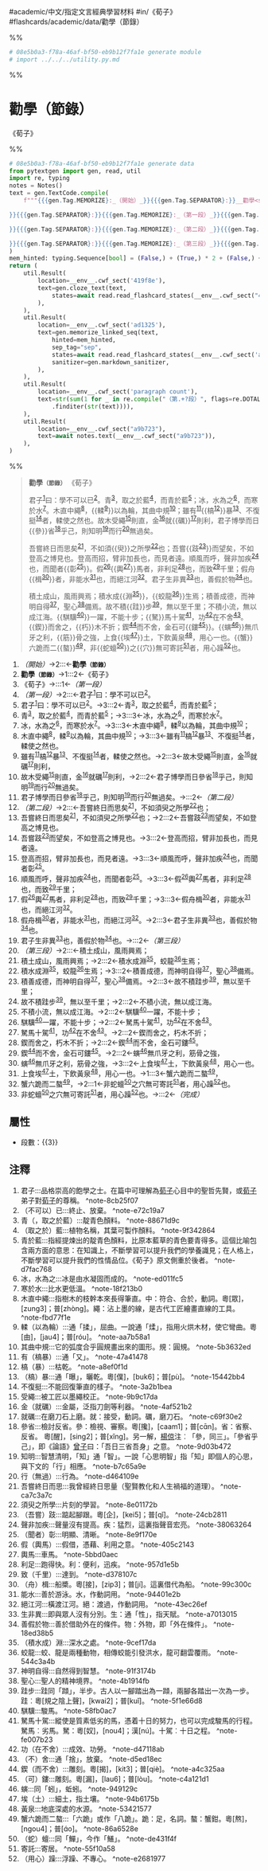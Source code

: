 #academic/中文/指定文言經典學習材料 #in/《荀子》 #flashcards/academic/data/勸學（節錄）

%%
```Python
# 08e5b0a3-f78a-46af-bf50-eb9b12f7fa1e generate module
# import ../../../utility.py.md
```
%%

# 勸學（節錄）
《荀子》

%%
```Python
# 08e5b0a3-f78a-46af-bf50-eb9b12f7fa1e generate data
from pytextgen import gen, read, util
import re, typing
notes = Notes()
text = gen.TextCode.compile(
	f"""{{{gen.Tag.MEMORIZE}:_（開始）_}}{{{gen.Tag.SEPARATOR}:}}__勸學<small>（節錄）</small>__{{{gen.Tag.TEXT}: }}{{{gen.Tag.SEPARATOR}:}}《荀子》{{{gen.Tag.TEXT}:

}}{{{gen.Tag.SEPARATOR}:}}{{{gen.Tag.MEMORIZE}:_（第一段）_}}{{{gen.Tag.SEPARATOR}:}}君子{notes.embed("君子", "品格崇高的飽學之士。在篇中可理解為<u>荀子</u>心目中的聖哲先賢，或<u>荀子</u>弟子對<u>荀子</u>的尊稱。")}曰：學不可以已{notes.embed("（不可以）已", "終止、放棄。")}。{{{gen.Tag.SEPARATOR}:}}青{notes.embed("青（，取之於藍）", "靛青色顏料。")}，取之於藍{notes.embed("（取之於）藍", "植物名稱，其葉可製作顏料。")}，而青於藍{notes.embed("青於藍", "指經提煉出的靛青色顏料，比原本藍草的青色要青得多。這個比喻包含兩方面的意思：在知識上，不斷學習可以提升我們的學養識見；在人格上，不斷學習可以提升我們的性情品位。《荀子》原文側重於後者。")}；{{{gen.Tag.SEPARATOR}:}}冰，水為之{notes.embed("冰，水為之", "冰是由水凝固而成的。")}，而寒於水{notes.embed("寒於水", "比水更低溫。")}。{{{gen.Tag.SEPARATOR}:}}木直中繩{notes.embed("木直中繩", "指樹木的枝幹本來長得筆直。中：符合、合於，動詞。粵[眾]，[zung3]；普[zhònɡ]。繩：沾上墨的線，是古代工匠繪畫直線的工具。")}，{hard(f"輮{notes.embed('輮（以為輪）', '通「揉」，屈曲。一說通「煣」，指用火烘木材，使它彎曲。粵[由]，[jau4]；普[róu]。')}")}以為輪，其曲中規{notes.embed("其曲中規", "它的弧度合乎圓規畫出來的圖形。規：圓規。")}；{{{gen.Tag.SEPARATOR}:}}雖有{notes.embed("有（槁暴）", "通「又」。")}{hard(f"槁{notes.embed('槁（暴）', '枯乾。')}")}暴{notes.embed("（槁）暴", "通「曝」，曬乾。粵[僕]，[buk6]；普[pù]。")}、不復挺{notes.embed("不復挺", "不能回復筆直的樣子。")}者，輮使之然也。{{{gen.Tag.SEPARATOR}:}}故木受繩{notes.embed("受繩", "被工匠以墨繩校正。")}則直，金{notes.embed("金（就礪）", "金屬，泛指刀劍等利器。")}就{hard("礪")}{notes.embed("就礪", "在磨刀石上磨。就：接受，動詞。礪，磨刀石。")}則利，{{{gen.Tag.SEPARATOR}:}}君子博學而日{hard("參")}省{notes.embed("參省", "檢討反省。參：檢視、審察。粵[攙]，[caam1]；普[cɑ̄n]。省：省察、反省。 粵[醒]，[sing2]；普[xǐnɡ]。另一解，<u>楊倞</u>注︰「參，同三」。「參省乎己」，即《論語》<u>曾子</u>曰：「吾日三省吾身」之意。")}乎己，則知明{notes.embed("知明", "智慧清明，「知」通「智」。一說「心思明智」指「知」即個人的心思，與下文的「行」相應。")}而行{notes.embed("行（無過）", "行為。")}無過矣。{{{gen.Tag.TEXT}:

}}{{{gen.Tag.SEPARATOR}:}}{{{gen.Tag.MEMORIZE}:_（第二段）_}}{{{gen.Tag.SEPARATOR}:}}吾嘗終日而思矣{notes.embed("吾嘗終日而思", "我曾經終日思量（聖賢教化和人生禍福的道理）。")}，不如須{hard("臾")}之所學{notes.embed("須臾之所學", "片刻的學習。")}也；{{{gen.Tag.SEPARATOR}:}}吾嘗{hard(f"跂{notes.embed('（吾嘗）跂', '踮起腳跟。粵[企]，[kei5]；普[qǐ]。')}")}而望矣，不如登高之博見也。{{{gen.Tag.SEPARATOR}:}}登高而招，臂非加長也，而見者遠。{{{gen.Tag.SEPARATOR}:}}順風而呼，聲非加疾{notes.embed("聲非加疾", "聲量沒有提高。疾：猛烈，這裏指聲音宏亮。")}也，而聞者{hard(f"彰{notes.embed('（聞者）彰', '明顯、清晰。')}")}。{{{gen.Tag.SEPARATOR}:}}假{notes.embed("假（輿馬）", "假借，憑藉、利用之意。")}{hard(f"輿{notes.embed('輿馬', '車馬。')}")}馬者，非利足{notes.embed("利足", "跑得快。利：便利，迅疾。")}也，而致{notes.embed("致（千里）", "達到。")}千里；{{{gen.Tag.SEPARATOR}:}}假舟{hard(f"楫{notes.embed('（舟）楫', '船槳。粵[接]，[zip3]；普[jí]。這裏借代為船。')}")}者，非能水{notes.embed("能水", "善於游泳。水，作動詞用。")}也，而絕江河{notes.embed("絕江河", "橫渡江河。絕：渡過，作動詞用。")}。{{{gen.Tag.SEPARATOR}:}}君子生非異{notes.embed("生非異", "即與眾人沒有分別。生：通「性」，指天賦。")}也，善假於物{notes.embed("善假於物", "善於借助外在的條件。物：外物，即「外在條件」。")}也。{{{gen.Tag.TEXT}:

}}{{{gen.Tag.SEPARATOR}:}}{{{gen.Tag.MEMORIZE}:_（第三段）_}}{{{gen.Tag.SEPARATOR}:}}積土成山，風雨興焉；{{{gen.Tag.SEPARATOR}:}}積水成{hard(f"淵{notes.embed('（積水成）淵', '深水之處。')}")}，{hard(f"蛟龍{notes.embed('蛟龍', '蛟、龍是兩種動物，相傳蛟能引發洪水，龍可翻雲覆雨。')}")}生焉；{{{gen.Tag.SEPARATOR}:}}積善成德，而神明自得{notes.embed("神明自得", "自然得到智慧。")}，聖心{notes.embed("聖心", "聖人的精神境界。")}備焉。{{{gen.Tag.SEPARATOR}:}}故不積{hard("跬")}步{notes.embed("跬步", "跬同「蹞」，半步。古人以一腳踏出為一蹞，兩腳各踏出一次為一步。跬︰粵[規之陰上聲]，[kwai2]；普[kuǐ]。")}，無以至千里；{{{gen.Tag.SEPARATOR}:}}不積小流，無以成江海。{{{gen.Tag.SEPARATOR}:}}{hard(f"騏驥{notes.embed('騏驥', '駿馬。')}")}一躍，不能十步；{{{gen.Tag.SEPARATOR}:}}{hard("駑")}馬十駕{notes.embed("駑馬十駕", "縱使是質素低劣的馬，憑着十日的努力，也可以完成駿馬的行程。駑馬︰劣馬。駑：粵[奴]，[nou4]；漢[nú]。十駕︰十日之程。")}，功{notes.embed("功（在不舍）", "成效、功勞。")}在不舍{notes.embed("（不）舍", "通「捨」，放棄。")}。{{{gen.Tag.SEPARATOR}:}}{hard("鍥")}而舍之，{hard("朽")}木不折；{{{gen.Tag.SEPARATOR}:}}鍥{notes.embed("鍥（而不舍）", "雕刻。粵[揭]，[kit3]；普[qiè]。")}而不舍，金石可{hard(f"鏤{notes.embed('（可）鏤', '雕刻。粵[漏]，[lau6]；普[lòu]。')}")}。{{{gen.Tag.SEPARATOR}:}}{hard(f"螾{notes.embed('螾', '同「蚓」，蚯蚓。')}")}無爪牙之利，{hard("筋")}骨之強，{{{gen.Tag.SEPARATOR}:}}上食{hard(f"埃{notes.embed('埃（土）', '細土，指土壤。')}")}土，下飲黃泉{notes.embed("黃泉", "地底深處的水源。")}，用心一也。{{{gen.Tag.SEPARATOR}:}}{hard("蟹")}六跪而二{hard("螯")}{notes.embed("蟹六跪而二螯", "「六跪」或作「八跪」。跪：足，名詞。螯：蟹鉗。粵[熬]，[nɡou4]；普[ɑ́o]。")}，{{{gen.Tag.SEPARATOR}:}}非{hard(f"蛇蟺{notes.embed('（蛇）蟺', '同「鱓」，今作「鱔」。')}")}之{hard("穴")}無可寄託{notes.embed("寄託", "寄居。")}者，用心躁{notes.embed("（用心）躁", "浮躁、不專心。")}也。{{{gen.Tag.SEPARATOR}:}}{{{gen.Tag.MEMORIZE}:_（完成）_}}"""
)
mem_hinted: typing.Sequence[bool] = (False,) + (True,) * 2 + (False,) + (True,) * 7 + (False,) + (True,) * 7 + (False,) + (True,) * 13 + (False,)
return (
	util.Result(
		location=__env__.cwf_sect('419f8e'),
		text=gen.cloze_text(text,
			states=await read.read_flashcard_states(__env__.cwf_sect("419f8e")),
		),
	),
	util.Result(
		location=__env__.cwf_sect('ad1325'),
		text=gen.memorize_linked_seq(text,
			hinted=mem_hinted,
			sep_tag="sep",
			states=await read.read_flashcard_states(__env__.cwf_sect('ad1325')),
			sanitizer=gen.markdown_sanitizer,
		),
	),
	util.Result(
		location=__env__.cwf_sect('paragraph count'),
		text=str(sum(1 for _ in re.compile("（第.+?段）", flags=re.DOTALL)
			.finditer(str(text)))),
	),
	util.Result(
		location=__env__.cwf_sect("a9b723"),
		text=await notes.text(__env__.cwf_sect("a9b723")),
	),
)
```
%%

<!--08e5b0a3-f78a-46af-bf50-eb9b12f7fa1e generate section="419f8e"--><!-- The following content is generated at 2023-04-09T17:39:09.159917+08:00. Any edits will be overridden! -->

> __勸學<small>（節錄）</small>__ 《荀子》
>
> 君子<sup>[1](#^note-8cb25f07)</sup>曰：學不可以已<sup>[2](#^note-e72c19a7)</sup>。青<sup>[3](#^note-88671d9c)</sup>，取之於藍<sup>[4](#^note-9f342864)</sup>，而青於藍<sup>[5](#^note-d7fac768)</sup>；冰，水為之<sup>[6](#^note-ed011fc5)</sup>，而寒於水<sup>[7](#^note-18f213b0)</sup>。木直中繩<sup>[8](#^note-fbd77f1e)</sup>，{{輮<sup>[9](#^note-aa7b58a1)</sup>}}以為輪，其曲中規<sup>[10](#^note-5b3632ed)</sup>；雖有<sup>[11](#^note-47a41478)</sup>{{槁<sup>[12](#^note-a8ef0f1d)</sup>}}暴<sup>[13](#^note-15442bb4)</sup>、不復挺<sup>[14](#^note-3a2b1bea)</sup>者，輮使之然也。故木受繩<sup>[15](#^note-9b9c17da)</sup>則直，金<sup>[16](#^note-4af521b2)</sup>就{{礪}}<sup>[17](#^note-c69f30e2)</sup>則利，君子博學而日{{參}}省<sup>[18](#^note-9d03b472)</sup>乎己，則知明<sup>[19](#^note-b7c65a9e)</sup>而行<sup>[20](#^note-d464109e)</sup>無過矣。
>
> 吾嘗終日而思矣<sup>[21](#^note-ca7c3a7c)</sup>，不如須{{臾}}之所學<sup>[22](#^note-8e01172b)</sup>也；吾嘗{{跂<sup>[23](#^note-24cb2811)</sup>}}而望矣，不如登高之博見也。登高而招，臂非加長也，而見者遠。順風而呼，聲非加疾<sup>[24](#^note-38063264)</sup>也，而聞者{{彰<sup>[25](#^note-8e9f170e)</sup>}}。假<sup>[26](#^note-405c2143)</sup>{{輿<sup>[27](#^note-5bbd0aec)</sup>}}馬者，非利足<sup>[28](#^note-957d1e5b)</sup>也，而致<sup>[29](#^note-d378107c)</sup>千里；假舟{{楫<sup>[30](#^note-99c300c)</sup>}}者，非能水<sup>[31](#^note-94401e2b)</sup>也，而絕江河<sup>[32](#^note-43ec26ef)</sup>。君子生非異<sup>[33](#^note-a7013015)</sup>也，善假於物<sup>[34](#^note-18ed38b5)</sup>也。
>
> 積土成山，風雨興焉；積水成{{淵<sup>[35](#^note-9cef17da)</sup>}}，{{蛟龍<sup>[36](#^note-544c3a4b)</sup>}}生焉；積善成德，而神明自得<sup>[37](#^note-91f3174b)</sup>，聖心<sup>[38](#^note-4b1914fb)</sup>備焉。故不積{{跬}}步<sup>[39](#^note-5f1e66d8)</sup>，無以至千里；不積小流，無以成江海。{{騏驥<sup>[40](#^note-58fb0ac7)</sup>}}一躍，不能十步；{{駑}}馬十駕<sup>[41](#^note-fe007b23)</sup>，功<sup>[42](#^note-d47118ab)</sup>在不舍<sup>[43](#^note-d5ed18ec)</sup>。{{鍥}}而舍之，{{朽}}木不折；鍥<sup>[44](#^note-a4c325aa)</sup>而不舍，金石可{{鏤<sup>[45](#^note-c4a121d1)</sup>}}。{{螾<sup>[46](#^note-949129c)</sup>}}無爪牙之利，{{筋}}骨之強，上食{{埃<sup>[47](#^note-94b6175b)</sup>}}土，下飲黃泉<sup>[48](#^note-53421577)</sup>，用心一也。{{蟹}}六跪而二{{螯}}<sup>[49](#^note-86a6528e)</sup>，非{{蛇蟺<sup>[50](#^note-de431f4f)</sup>}}之{{穴}}無可寄託<sup>[51](#^note-55f10a58)</sup>者，用心躁<sup>[52](#^note-e2681977)</sup>也。 <!--SR:!2023-08-29,120,305!2023-06-14,50,305!2023-07-27,79,285!2023-06-17,53,305!2023-06-13,49,305!2023-08-01,84,285!2023-06-20,56,305!2023-06-19,55,305!2023-06-15,51,308!2023-06-20,56,308!2023-06-20,56,308!2023-05-29,38,288!2023-06-17,53,308!2023-06-14,50,308!2023-05-28,34,268!2023-06-18,54,308!2023-06-20,56,308!2023-06-16,52,308!2023-06-09,45,288!2023-06-18,54,308!2023-06-19,55,308!2023-06-17,44,248!2023-06-20,56,308!2023-06-17,53,308-->

<!--/08e5b0a3-f78a-46af-bf50-eb9b12f7fa1e-->

<!--08e5b0a3-f78a-46af-bf50-eb9b12f7fa1e generate section="ad1325"--><!-- The following content is generated at 2023-04-09T17:39:09.109183+08:00. Any edits will be overridden! -->

1. _（開始）_→2:::←__勸學<small>（節錄）</small>__ <!--SR:!2023-05-30,141,270!2023-12-16,314,310-->
2. __勸學<small>（節錄）</small>__→1:::2←《荀子》 <!--SR:!2024-01-18,275,230!2023-12-04,248,250-->
3. 《荀子》→:::1←_（第一段）_ <!--SR:!2023-07-28,210,310!2023-05-24,79,170-->
4. _（第一段）_→2:::←君子<sup>[1](#^note-8cb25f07)</sup>曰：學不可以已<sup>[2](#^note-e72c19a7)</sup>。 <!--SR:!2024-03-02,300,250!2023-05-28,149,290-->
5. 君子<sup>[1](#^note-8cb25f07)</sup>曰：學不可以已<sup>[2](#^note-e72c19a7)</sup>。→3:::2←青<sup>[3](#^note-88671d9c)</sup>，取之於藍<sup>[4](#^note-9f342864)</sup>，而青於藍<sup>[5](#^note-d7fac768)</sup>； <!--SR:!2023-07-05,158,250!2023-08-30,102,210-->
6. 青<sup>[3](#^note-88671d9c)</sup>，取之於藍<sup>[4](#^note-9f342864)</sup>，而青於藍<sup>[5](#^note-d7fac768)</sup>；→3:::3←冰，水為之<sup>[6](#^note-ed011fc5)</sup>，而寒於水<sup>[7](#^note-18f213b0)</sup>。 <!--SR:!2024-01-12,270,250!2023-07-31,176,250-->
7. 冰，水為之<sup>[6](#^note-ed011fc5)</sup>，而寒於水<sup>[7](#^note-18f213b0)</sup>。→3:::3←木直中繩<sup>[8](#^note-fbd77f1e)</sup>，輮<sup>[9](#^note-aa7b58a1)</sup>以為輪，其曲中規<sup>[10](#^note-5b3632ed)</sup>； <!--SR:!2023-11-30,234,230!2023-07-01,153,250-->
8. 木直中繩<sup>[8](#^note-fbd77f1e)</sup>，輮<sup>[9](#^note-aa7b58a1)</sup>以為輪，其曲中規<sup>[10](#^note-5b3632ed)</sup>；→3:::3←雖有<sup>[11](#^note-47a41478)</sup>槁<sup>[12](#^note-a8ef0f1d)</sup>暴<sup>[13](#^note-15442bb4)</sup>、不復挺<sup>[14](#^note-3a2b1bea)</sup>者，輮使之然也。 <!--SR:!2023-06-10,139,250!2023-06-09,99,210-->
9. 雖有<sup>[11](#^note-47a41478)</sup>槁<sup>[12](#^note-a8ef0f1d)</sup>暴<sup>[13](#^note-15442bb4)</sup>、不復挺<sup>[14](#^note-3a2b1bea)</sup>者，輮使之然也。→2:::3←故木受繩<sup>[15](#^note-9b9c17da)</sup>則直，金<sup>[16](#^note-4af521b2)</sup>就礪<sup>[17](#^note-c69f30e2)</sup>則利， <!--SR:!2024-01-06,256,230!2023-10-31,207,230-->
10. 故木受繩<sup>[15](#^note-9b9c17da)</sup>則直，金<sup>[16](#^note-4af521b2)</sup>就礪<sup>[17](#^note-c69f30e2)</sup>則利，→2:::2←君子博學而日參省<sup>[18](#^note-9d03b472)</sup>乎己，則知明<sup>[19](#^note-b7c65a9e)</sup>而行<sup>[20](#^note-d464109e)</sup>無過矣。 <!--SR:!2023-12-12,215,210!2023-09-01,150,230-->
11. 君子博學而日參省<sup>[18](#^note-9d03b472)</sup>乎己，則知明<sup>[19](#^note-b7c65a9e)</sup>而行<sup>[20](#^note-d464109e)</sup>無過矣。→:::2←_（第二段）_ <!--SR:!2024-01-22,331,290!2023-07-07,135,210-->
12. _（第二段）_→2:::←吾嘗終日而思矣<sup>[21](#^note-ca7c3a7c)</sup>，不如須臾之所學<sup>[22](#^note-8e01172b)</sup>也； <!--SR:!2023-07-10,133,210!2023-06-13,144,250-->
13. 吾嘗終日而思矣<sup>[21](#^note-ca7c3a7c)</sup>，不如須臾之所學<sup>[22](#^note-8e01172b)</sup>也；→2:::2←吾嘗跂<sup>[23](#^note-24cb2811)</sup>而望矣，不如登高之博見也。 <!--SR:!2023-08-18,187,250!2024-03-26,315,250-->
14. 吾嘗跂<sup>[23](#^note-24cb2811)</sup>而望矣，不如登高之博見也。→3:::2←登高而招，臂非加長也，而見者遠。 <!--SR:!2023-07-24,170,250!2023-09-13,203,250-->
15. 登高而招，臂非加長也，而見者遠。→3:::3←順風而呼，聲非加疾<sup>[24](#^note-38063264)</sup>也，而聞者彰<sup>[25](#^note-8e9f170e)</sup>。 <!--SR:!2023-07-16,166,250!2023-07-06,144,230-->
16. 順風而呼，聲非加疾<sup>[24](#^note-38063264)</sup>也，而聞者彰<sup>[25](#^note-8e9f170e)</sup>。→3:::3←假<sup>[26](#^note-405c2143)</sup>輿<sup>[27](#^note-5bbd0aec)</sup>馬者，非利足<sup>[28](#^note-957d1e5b)</sup>也，而致<sup>[29](#^note-d378107c)</sup>千里； <!--SR:!2023-07-11,162,250!2023-07-13,163,250-->
17. 假<sup>[26](#^note-405c2143)</sup>輿<sup>[27](#^note-5bbd0aec)</sup>馬者，非利足<sup>[28](#^note-957d1e5b)</sup>也，而致<sup>[29](#^note-d378107c)</sup>千里；→3:::3←假舟楫<sup>[30](#^note-99c300c)</sup>者，非能水<sup>[31](#^note-94401e2b)</sup>也，而絕江河<sup>[32](#^note-43ec26ef)</sup>。 <!--SR:!2023-07-29,149,210!2023-08-05,164,230-->
18. 假舟楫<sup>[30](#^note-99c300c)</sup>者，非能水<sup>[31](#^note-94401e2b)</sup>也，而絕江河<sup>[32](#^note-43ec26ef)</sup>。→2:::3←君子生非異<sup>[33](#^note-a7013015)</sup>也，善假於物<sup>[34](#^note-18ed38b5)</sup>也。 <!--SR:!2023-07-22,167,250!2023-08-27,111,230-->
19. 君子生非異<sup>[33](#^note-a7013015)</sup>也，善假於物<sup>[34](#^note-18ed38b5)</sup>也。→:::2←_（第三段）_ <!--SR:!2023-12-19,288,270!2023-08-09,178,250-->
20. _（第三段）_→2:::←積土成山，風雨興焉； <!--SR:!2023-07-05,90,230!2023-06-19,148,250-->
21. 積土成山，風雨興焉；→2:::2←積水成淵<sup>[35](#^note-9cef17da)</sup>，蛟龍<sup>[36](#^note-544c3a4b)</sup>生焉； <!--SR:!2023-08-01,176,250!2023-05-27,140,270-->
22. 積水成淵<sup>[35](#^note-9cef17da)</sup>，蛟龍<sup>[36](#^note-544c3a4b)</sup>生焉；→3:::2←積善成德，而神明自得<sup>[37](#^note-91f3174b)</sup>，聖心<sup>[38](#^note-4b1914fb)</sup>備焉。 <!--SR:!2023-08-07,181,250!2023-07-23,169,250-->
23. 積善成德，而神明自得<sup>[37](#^note-91f3174b)</sup>，聖心<sup>[38](#^note-4b1914fb)</sup>備焉。→2:::3←故不積跬步<sup>[39](#^note-5f1e66d8)</sup>，無以至千里； <!--SR:!2023-11-03,200,230!2023-05-29,106,210-->
24. 故不積跬步<sup>[39](#^note-5f1e66d8)</sup>，無以至千里；→2:::2←不積小流，無以成江海。 <!--SR:!2023-07-21,169,250!2023-07-04,76,210-->
25. 不積小流，無以成江海。→2:::2←騏驥<sup>[40](#^note-58fb0ac7)</sup>一躍，不能十步； <!--SR:!2024-01-15,260,250!2023-07-13,74,190-->
26. 騏驥<sup>[40](#^note-58fb0ac7)</sup>一躍，不能十步；→2:::2←駑馬十駕<sup>[41](#^note-fe007b23)</sup>，功<sup>[42](#^note-d47118ab)</sup>在不舍<sup>[43](#^note-d5ed18ec)</sup>。 <!--SR:!2023-06-27,162,270!2023-11-03,246,270-->
27. 駑馬十駕<sup>[41](#^note-fe007b23)</sup>，功<sup>[42](#^note-d47118ab)</sup>在不舍<sup>[43](#^note-d5ed18ec)</sup>。→2:::2←鍥而舍之，朽木不折； <!--SR:!2023-07-28,172,250!2023-08-17,197,270-->
28. 鍥而舍之，朽木不折；→2:::2←鍥<sup>[44](#^note-a4c325aa)</sup>而不舍，金石可鏤<sup>[45](#^note-c4a121d1)</sup>。 <!--SR:!2023-07-04,155,250!2024-02-24,349,290-->
29. 鍥<sup>[44](#^note-a4c325aa)</sup>而不舍，金石可鏤<sup>[45](#^note-c4a121d1)</sup>。→2:::2←螾<sup>[46](#^note-949129c)</sup>無爪牙之利，筋骨之強， <!--SR:!2023-06-14,145,250!2023-06-06,141,250-->
30. 螾<sup>[46](#^note-949129c)</sup>無爪牙之利，筋骨之強，→3:::2←上食埃<sup>[47](#^note-94b6175b)</sup>土，下飲黃泉<sup>[48](#^note-53421577)</sup>，用心一也。 <!--SR:!2023-08-10,179,250!2023-07-19,167,250-->
31. 上食埃<sup>[47](#^note-94b6175b)</sup>土，下飲黃泉<sup>[48](#^note-53421577)</sup>，用心一也。→1:::3←蟹六跪而二螯<sup>[49](#^note-86a6528e)</sup>， <!--SR:!2023-06-29,154,250!2023-06-24,92,230-->
32. 蟹六跪而二螯<sup>[49](#^note-86a6528e)</sup>，→2:::1←非蛇蟺<sup>[50](#^note-de431f4f)</sup>之穴無可寄託<sup>[51](#^note-55f10a58)</sup>者，用心躁<sup>[52](#^note-e2681977)</sup>也。 <!--SR:!2023-10-25,213,230!2023-07-25,171,250-->
33. 非蛇蟺<sup>[50](#^note-de431f4f)</sup>之穴無可寄託<sup>[51](#^note-55f10a58)</sup>者，用心躁<sup>[52](#^note-e2681977)</sup>也。→:::2←_（完成）_ <!--SR:!2024-10-29,542,310!2023-07-10,162,250-->

<!--/08e5b0a3-f78a-46af-bf50-eb9b12f7fa1e-->

## 屬性

- 段數：{{<!--08e5b0a3-f78a-46af-bf50-eb9b12f7fa1e generate section="paragraph count"--><!-- The following content is generated at 2023-03-01T08:31:03.222418+08:00. Any edits will be overridden! -->3<!--/08e5b0a3-f78a-46af-bf50-eb9b12f7fa1e-->}} <!--SR:!2023-06-15,51,308-->

## 注釋

<!--08e5b0a3-f78a-46af-bf50-eb9b12f7fa1e generate section="a9b723"--><!-- The following content is generated at 2023-04-09T17:39:09.078277+08:00. Any edits will be overridden! -->

1. 君子:::品格崇高的飽學之士。在篇中可理解為<u>荀子</u>心目中的聖哲先賢，或<u>荀子</u>弟子對<u>荀子</u>的尊稱。 ^note-8cb25f07 <!--SR:!2023-05-22,12,228!2023-08-22,98,288-->
2. （不可以）已:::終止、放棄。 ^note-e72c19a7 <!--SR:!2023-07-02,55,268!2023-06-20,56,308-->
3. 青（，取之於藍）:::靛青色顏料。 ^note-88671d9c <!--SR:!2023-07-28,80,288!2023-06-18,54,308-->
4. （取之於）藍:::植物名稱，其葉可製作顏料。 ^note-9f342864 <!--SR:!2023-06-02,35,248!2023-06-12,48,308-->
5. 青於藍:::指經提煉出的靛青色顏料，比原本藍草的青色要青得多。這個比喻包含兩方面的意思：在知識上，不斷學習可以提升我們的學養識見；在人格上，不斷學習可以提升我們的性情品位。《荀子》原文側重於後者。 ^note-d7fac768 <!--SR:!2023-06-09,37,248!2023-06-02,38,288-->
6. 冰，水為之:::冰是由水凝固而成的。 ^note-ed011fc5 <!--SR:!2023-09-06,113,308!2023-07-09,63,268-->
7. 寒於水:::比水更低溫。 ^note-18f213b0 <!--SR:!2023-06-28,58,288!2023-06-20,56,308-->
8. 木直中繩:::指樹木的枝幹本來長得筆直。中：符合、合於，動詞。粵[眾]，[zung3]；普[zhònɡ]。繩：沾上墨的線，是古代工匠繪畫直線的工具。 ^note-fbd77f1e <!--SR:!2023-07-05,50,230!2023-08-08,83,288-->
9. 輮（以為輪）:::通「揉」，屈曲。一說通「煣」，指用火烘木材，使它彎曲。粵[由]，[jau4]；普[róu]。 ^note-aa7b58a1 <!--SR:!2023-05-30,30,228!2023-06-17,53,308-->
10. 其曲中規:::它的弧度合乎圓規畫出來的圖形。規：圓規。 ^note-5b3632ed <!--SR:!2023-06-15,42,248!2023-06-19,55,308-->
11. 有（槁暴）:::通「又」。 ^note-47a41478 <!--SR:!2023-06-12,48,308!2023-06-19,55,308-->
12. 槁（暴）:::枯乾。 ^note-a8ef0f1d <!--SR:!2023-06-14,29,228!2023-07-05,62,268-->
13. （槁）暴:::通「曝」，曬乾。粵[僕]，[buk6]；普[pù]。 ^note-15442bb4 <!--SR:!2023-05-22,30,268!2023-09-19,122,308-->
14. 不復挺:::不能回復筆直的樣子。 ^note-3a2b1bea <!--SR:!2023-06-04,34,248!2023-08-06,78,268-->
15. 受繩:::被工匠以墨繩校正。 ^note-9b9c17da <!--SR:!2023-06-10,38,248!2023-07-15,66,268-->
16. 金（就礪）:::金屬，泛指刀劍等利器。 ^note-4af521b2 <!--SR:!2023-06-05,38,270!2023-05-29,38,288-->
17. 就礪:::在磨刀石上磨。就：接受，動詞。礪，磨刀石。 ^note-c69f30e2 <!--SR:!2023-05-29,31,245!2023-06-18,54,308-->
18. 參省:::檢討反省。參：檢視、審察。粵[攙]，[caam1]；普[cɑ̄n]。省：省察、反省。 粵[醒]，[sing2]；普[xǐnɡ]。另一解，<u>楊倞</u>注︰「參，同三」。「參省乎己」，即《論語》<u>曾子</u>曰：「吾日三省吾身」之意。 ^note-9d03b472 <!--SR:!2023-06-01,27,228!2023-08-25,101,288-->
19. 知明:::智慧清明，「知」通「智」。一說「心思明智」指「知」即個人的心思，與下文的「行」相應。 ^note-b7c65a9e <!--SR:!2023-06-08,23,210!2023-06-05,41,288-->
20. 行（無過）:::行為。 ^note-d464109e <!--SR:!2023-06-14,50,308!2023-06-18,54,308-->
21. 吾嘗終日而思:::我曾經終日思量（聖賢教化和人生禍福的道理）。 ^note-ca7c3a7c <!--SR:!2023-06-01,34,248!2023-06-16,44,248-->
22. 須臾之所學:::片刻的學習。 ^note-8e01172b <!--SR:!2023-08-13,94,288!2023-06-20,56,308-->
23. （吾嘗）跂:::踮起腳跟。粵[企]，[kei5]；普[qǐ]。 ^note-24cb2811 <!--SR:!2023-05-30,32,245!2023-05-21,31,285-->
24. 聲非加疾:::聲量沒有提高。疾：猛烈，這裏指聲音宏亮。 ^note-38063264 <!--SR:!2023-05-22,28,250!2023-06-19,55,308-->
25. （聞者）彰:::明顯、清晰。 ^note-8e9f170e <!--SR:!2023-06-07,21,205!2023-08-07,79,268-->
26. 假（輿馬）:::假借，憑藉、利用之意。 ^note-405c2143 <!--SR:!2023-05-31,33,248!2023-07-18,70,288-->
27. 輿馬:::車馬。 ^note-5bbd0aec <!--SR:!2023-06-12,48,308!2023-06-18,54,308-->
28. 利足:::跑得快。利：便利，迅疾。 ^note-957d1e5b <!--SR:!2023-06-24,39,230!2023-06-19,55,308-->
29. 致（千里）:::達到。 ^note-d378107c <!--SR:!2023-05-31,36,285!2023-06-01,37,288-->
30. （舟）楫:::船槳。粵[接]，[zip3]；普[jí]。這裏借代為船。 ^note-99c300c <!--SR:!2023-07-12,57,248!2023-06-14,50,308-->
31. 能水:::善於游泳。水，作動詞用。 ^note-94401e2b <!--SR:!2023-08-23,99,285!2023-06-16,52,308-->
32. 絕江河:::橫渡江河。絕：渡過，作動詞用。 ^note-43ec26ef <!--SR:!2023-06-14,42,248!2023-06-19,55,308-->
33. 生非異:::即與眾人沒有分別。生：通「性」，指天賦。 ^note-a7013015 <!--SR:!2023-06-19,46,248!2023-05-31,39,288-->
34. 善假於物:::善於借助外在的條件。物：外物，即「外在條件」。 ^note-18ed38b5 <!--SR:!2023-06-15,43,248!2023-06-19,55,308-->
35. （積水成）淵:::深水之處。 ^note-9cef17da <!--SR:!2023-07-25,66,248!2023-06-13,49,308-->
36. 蛟龍:::蛟、龍是兩種動物，相傳蛟能引發洪水，龍可翻雲覆雨。 ^note-544c3a4b <!--SR:!2023-06-16,43,248!2023-06-19,55,308-->
37. 神明自得:::自然得到智慧。 ^note-91f3174b <!--SR:!2023-07-17,67,268!2023-06-16,52,308-->
38. 聖心:::聖人的精神境界。 ^note-4b1914fb <!--SR:!2023-05-24,14,248!2023-06-18,54,308-->
39. 跬步:::跬同「蹞」，半步。古人以一腳踏出為一蹞，兩腳各踏出一次為一步。跬︰粵[規之陰上聲]，[kwai2]；普[kuǐ]。 ^note-5f1e66d8 <!--SR:!2023-05-29,13,228!2023-05-30,38,288-->
40. 騏驥:::駿馬。 ^note-58fb0ac7 <!--SR:!2023-06-13,49,308!2023-06-18,54,308-->
41. 駑馬十駕:::縱使是質素低劣的馬，憑着十日的努力，也可以完成駿馬的行程。駑馬︰劣馬。駑：粵[奴]，[nou4]；漢[nú]。十駕︰十日之程。 ^note-fe007b23 <!--SR:!2023-05-29,18,205!2023-06-03,39,285-->
42. 功（在不舍）:::成效、功勞。 ^note-d47118ab <!--SR:!2023-05-23,31,268!2023-05-27,24,268-->
43. （不）舍:::通「捨」，放棄。 ^note-d5ed18ec <!--SR:!2023-06-12,40,245!2023-06-15,51,308-->
44. 鍥（而不舍）:::雕刻。粵[揭]，[kit3]；普[qiè]。 ^note-a4c325aa <!--SR:!2023-06-04,29,228!2023-06-18,54,308-->
45. （可）鏤:::雕刻。粵[漏]，[lau6]；普[lòu]。 ^note-c4a121d1 <!--SR:!2023-06-19,46,248!2023-06-20,56,308-->
46. 螾:::同「蚓」，蚯蚓。 ^note-949129c <!--SR:!2023-06-19,55,308!2023-06-20,56,308-->
47. 埃（土）:::細土，指土壤。 ^note-94b6175b <!--SR:!2023-05-28,30,245!2023-06-18,54,308-->
48. 黃泉:::地底深處的水源。 ^note-53421577 <!--SR:!2023-06-18,45,248!2023-06-04,40,288-->
49. 蟹六跪而二螯:::「六跪」或作「八跪」。跪：足，名詞。螯：蟹鉗。粵[熬]，[nɡou4]；普[ɑ́o]。 ^note-86a6528e <!--SR:!2023-07-08,63,268!2023-08-05,81,288-->
50. （蛇）蟺:::同「鱓」，今作「鱔」。 ^note-de431f4f <!--SR:!2023-06-13,41,248!2023-05-21,29,268-->
51. 寄託:::寄居。 ^note-55f10a58 <!--SR:!2023-06-17,53,308!2023-06-15,51,308-->
52. （用心）躁:::浮躁、不專心。 ^note-e2681977 <!--SR:!2023-06-16,52,308!2023-06-16,52,308-->

<!--/08e5b0a3-f78a-46af-bf50-eb9b12f7fa1e-->
